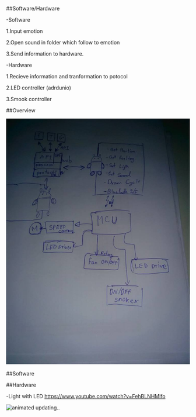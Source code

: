 ##Software/Hardware

-Software

1.Input emotion

2.Open sound in folder which follow to emotion

3.Send information to hardware.

-Hardware

1.Recieve information and tranformation to potocol

2.LED controller (adrdunio)

3.Smook controller


##Overview

![Overview](/project_posts/10004018_10152295985161605_1255508204_n.jpg "Overview")


##Software



##Hardware

-Light with LED
https://www.youtube.com/watch?v=FehBLNHMlfo



![animated](/project_images/projectDEV-art.gif "animated")
updating..
